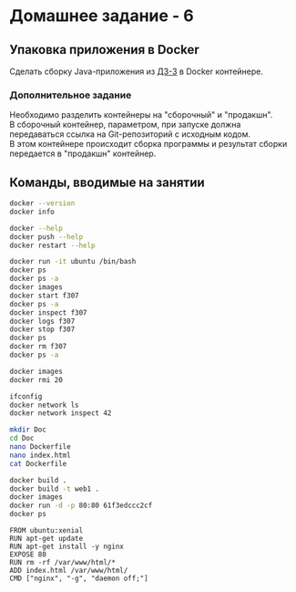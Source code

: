 # Домашнее задание - 6

## Упаковка приложения в Docker

Сделать сборку Java-приложения из [ДЗ-3](https://github.com/kovasorov/DevOpsCourse/tree/master/homework_03) в Docker контейнере.

### Дополнительное задание

Необходимо разделить контейнеры на "сборочный" и "продакшн". \
В сборочный контейнер, параметром, при запуске должна передаваться ссылка на Git-репозиторий с исходным кодом. \
В этом контейнере происходит сборка программы и результат сборки передается в "продакшн" контейнер.

## Команды, вводимые на занятии

```Bash
docker --version
docker info

docker --help
docker push --help
docker restart --help

docker run -it ubuntu /bin/bash
docker ps
docker ps -a
docker images
docker start f307
docker ps -a
docker inspect f307
docker logs f307
docker stop f307
docker ps
docker rm f307
docker ps -a

docker images
docker rmi 20

ifconfig
docker network ls
docker network inspect 42

mkdir Doc
cd Doc
nano Dockerfile
nano index.html
cat Dockerfile

docker build .
docker build -t web1 .
docker images
docker run -d -p 80:80 61f3edccc2cf
docker ps
```

```Docker
FROM ubuntu:xenial
RUN apt-get update
RUN apt-get install -y nginx
EXPOSE 80
RUN rm -rf /var/www/html/*
ADD index.html /var/www/html/
CMD ["nginx", "-g", "daemon off;"]
```